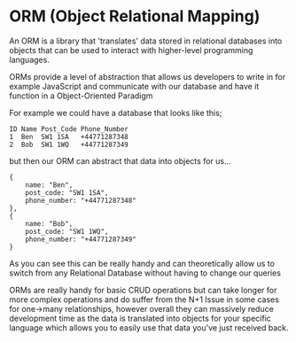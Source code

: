 # ORM (Object Relational Mapping)

An ORM is a library that 'translates' data stored in relational databases into objects that can be used to interact with higher-level programming languages.

ORMs provide a level of abstraction that allows us developers to write in for example JavaScript and communicate with our database and have it function in a Object-Oriented Paradigm

For example we could have a database that looks like this;

```
ID Name Post_Code Phone_Number
1  Ben  SW1 1SA   +44771287348
2  Bob  SW1 1WQ   +44771287349
```

but then our ORM can abstract that data into objects for us...

```
{
    name: "Ben",
    post_code: "SW1 1SA",
    phone_number: "+44771287348"
},
{
    name: "Bob",
    post_code: "SW1 1WQ",
    phone_number: "+44771287349"
}
```

As you can see this can be really handy and can theoretically allow us to switch from any Relational Database without having to change our queries

ORMs are really handy for basic CRUD operations but can take longer for more complex operations and do suffer from the N+1 Issue in some cases for one->many relationships, however overall they can massively reduce development time as the data is translated into objects for your specific language which allows you to easily use that data you've just received back.
